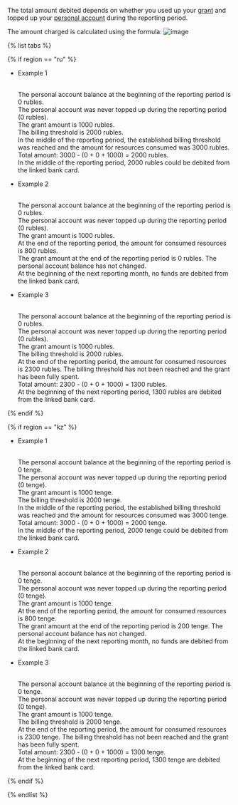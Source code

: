 The total amount debited depends on whether you used up your [grant](../concepts/bonus-account.md) and topped up your [personal account](../concepts/personal-account.md#balance) during the reporting period.

The amount charged is calculated using the formula: ![image](../_assets/formula.png)

{% list tabs %}

{% if region == "ru" %}

- Example 1

  <br/>The personal account balance at the beginning of the reporting period is 0 rubles.
  <br/>The personal account was never topped up during the reporting period (0 rubles).
  <br/>The grant amount is 1000 rubles.
  <br/>The billing threshold is 2000 rubles.
  <br/>In the middle of the reporting period, the established billing threshold was reached and the amount for resources consumed was 3000 rubles.
  <br/>Total amount: 3000 - (0 + 0 + 1000) = 2000 rubles.
  <br/>In the middle of the reporting period, 2000 rubles could be debited from the linked bank card.

- Example 2

  <br/>The personal account balance at the beginning of the reporting period is 0 rubles.
  <br/>The personal account was never topped up during the reporting period (0 rubles).
  <br/>The grant amount is 1000 rubles.
  <br/>At the end of the reporting period, the amount for consumed resources is 800 rubles.
  <br/>The grant amount at the end of the reporting period is 0 rubles. The personal account balance has not changed.
  <br/>At the beginning of the next reporting month, no funds are debited from the linked bank card.

- Example 3

  <br/>The personal account balance at the beginning of the reporting period is 0 rubles.
  <br/>The personal account was never topped up during the reporting period (0 rubles).
  <br/>The grant amount is 1000 rubles.
  <br/>The billing threshold is 2000 rubles.
  <br/>At the end of the reporting period, the amount for consumed resources is 2300 rubles. The billing threshold has not been reached and the grant has been fully spent.
  <br/>Total amount: 2300 - (0 + 0 + 1000) = 1300 rubles.
  <br/>At the beginning of the next reporting period, 1300 rubles are debited from the linked bank card.

{% endif %}

{% if region == "kz" %}

- Example 1

  <br/>The personal account balance at the beginning of the reporting period is 0 tenge.
  <br/>The personal account was never topped up during the reporting period (0 tenge).
  <br/>The grant amount is 1000 tenge.
  <br/>The billing threshold is 2000 tenge.
  <br/>In the middle of the reporting period, the established billing threshold was reached and the amount for resources consumed was 3000 tenge.
  <br/>Total amount: 3000 - (0 + 0 + 1000) = 2000 tenge.
  <br/>In the middle of the reporting period, 2000 tenge could be debited from the linked bank card.

- Example 2

  <br/>The personal account balance at the beginning of the reporting period is 0 tenge.
  <br/>The personal account was never topped up during the reporting period (0 tenge).
  <br/>The grant amount is 1000 tenge.
  <br/>At the end of the reporting period, the amount for consumed resources is 800 tenge.
  <br/>The grant amount at the end of the reporting period is 200 tenge. The personal account balance has not changed.
  <br/>At the beginning of the next reporting month, no funds are debited from the linked bank card.

- Example 3

  <br/>The personal account balance at the beginning of the reporting period is 0 tenge.
  <br/>The personal account was never topped up during the reporting period (0 tenge).
  <br/>The grant amount is 1000 tenge.
  <br/>The billing threshold is 2000 tenge.
  <br/>At the end of the reporting period, the amount for consumed resources is 2300 tenge. The billing threshold has not been reached and the grant has been fully spent.
  <br/>Total amount: 2300 - (0 + 0 + 1000) = 1300 tenge.
  <br/>At the beginning of the next reporting period, 1300 tenge are debited from the linked bank card.

{% endif %}

{% endlist %}

